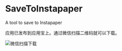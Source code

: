 # SaveToInstapaper
A tool to save to Instapaper

应用已发布到应用宝上。通过微信扫描二维码就可以下载。

![微信扫描下载](http://upload-images.jianshu.io/upload_images/196189-503ec5c4b37ea321.png?imageMogr2/auto-orient/strip%7CimageView2/2/w/1240)
